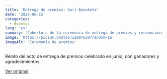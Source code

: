 ```yaml
---
title: 'Entrega de premios: Sari Banaketa'
date: '2025-06-15'
categories:
  - Eventos
lang: 'es'
summary: 'Cobertura de la ceremonia de entrega de premios y reconocimientos locales.'
image: 'https://picsum.photos/1200/630?random=16'
imageAlt: 'Ceremonia de premios'
---
```


Relato del acto de entrega de premios celebrado en junio, con ganadores y agradecimientos.

[Ver original]({{original_url}})
